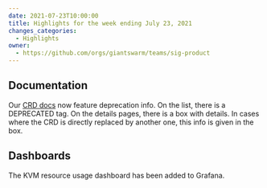 ```yaml
---
date: 2021-07-23T10:00:00
title: Highlights for the week ending July 23, 2021
changes_categories:
  - Highlights
owner:
  - https://github.com/orgs/giantswarm/teams/sig-product
---
```


## Documentation

Our [CRD docs](https://docs.giantswarm.io/ui-api/management-api/crd/) now feature deprecation info. On the list, there is a DEPRECATED tag. On the details pages, there is a box with details. In cases where the CRD is directly replaced by another one, this info is given in the box.

## Dashboards

The KVM resource usage dashboard has been added to Grafana.

